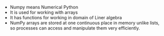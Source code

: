 - Numpy means Numerical Python
- It is used for working with arrays
- It has functions for working in domain of Liner algebra
- NumPy arrays are stored at one continuous place in memory unlike lists, so processes can access and manipulate them very efficiently.

